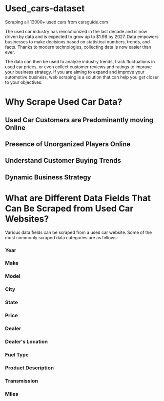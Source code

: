 # Used_cars-dataset
Scraping all 13000+ used cars from carsguide.com

The used car industry has revolutionized in the last decade and is now driven by data and is expected to grow up to $1.9B by 2027. 
Data empowers businesses to make decisions based on statistical numbers, trends, and facts.
Thanks to modern technologies, collecting data is now easier than ever.

The data can then be used to analyze industry trends, track fluctuations in used car prices, or even collect customer reviews and ratings to improve your business strategy. If you are aiming to expand and improve your automotive business, web scraping is a solution that can help you get closer to your objectives.

# Why Scrape Used Car Data?

## Used Car Customers are Predominantly moving Online
## Presence of Unorganized Players Online
## Understand Customer Buying Trends
## Dynamic Business Strategy

# What are Different Data Fields That Can Be Scraped from Used Car Websites?
Various data fields can be scraped from a used car website. Some of the most commonly scraped data categories are as follows:
### Year
### Make
### Model
### City
### State
### Price
### Dealer
### Dealer's Location
### Fuel Type
### Product Description
### Transmission
### Miles
